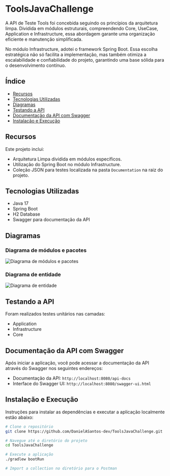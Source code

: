 # ToolsJavaChallenge

A API de Teste Tools foi concebida seguindo os princípios da arquitetura limpa. Dividida em módulos estruturais, compreendendo Core, UseCase, Application e Infrastructure, essa abordagem garante uma organização eficiente e manutenção simplificada.

No módulo Infrastructure, adotei o framework Spring Boot. Essa escolha estratégica não só facilita a implementação, mas também otimiza a escalabilidade e confiabilidade do projeto, garantindo uma base sólida para o desenvolvimento contínuo.

## Índice

- [Recursos](#recursos)
- [Tecnologias Utilizadas](#tecnologias-utilizadas)
- [Diagramas](#diagramas)
- [Testando a API](#testando-a-api)
- [Documentação da API com Swagger](#documentação-da-api-com-swagger)
- [Instalação e Execução](#instalação-e-execução)

## Recursos

Este projeto inclui:

- Arquitetura Limpa dividida em módulos específicos.
- Utilização do Spring Boot no módulo Infrastructure.
- Coleção JSON para testes localizada na pasta `Documentation` na raiz do projeto.

## Tecnologias Utilizadas

- Java 17
- Spring Boot
- H2 Database
- Swagger para documentação da API

## Diagramas

### Diagrama de módulos e pacotes
![Diagrama de módulos e pacotes](https://github.com/DanielASantos-dev/ToolsJavaChallenge/assets/104385283/7fe6cb36-99b0-4f38-843a-5620d1daa171)

### Diagrama de entidade
![Diagrama de entidade](https://github.com/DanielASantos-dev/ToolsJavaChallenge/assets/104385283/6a903148-ebde-492d-bc18-ab43df21ebd3)

## Testando a API

Foram realizados testes unitários nas camadas: 
- Application
- Infrastructure
- Core

## Documentação da API com Swagger

Após iniciar a aplicação, você pode acessar a documentação da API através do Swagger nos seguintes endereços:

- Documentação da API: `http://localhost:8080/api-docs`
- Interface do Swagger UI: `http://localhost:8080/swagger-ui.html`

## Instalação e Execução

Instruções para instalar as dependências e executar a aplicação localmente estão abaixo:

```bash
# Clone o repositório
git clone https://github.com/DanielASantos-dev/ToolsJavaChallenge.git

# Navegue até o diretório do projeto
cd ToolsJavaChallenge

# Execute a aplicação
./gradlew bootRun

# Import a collection no diretório para o Postman
